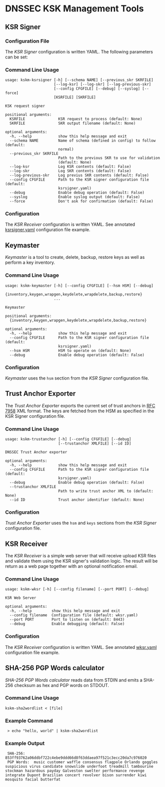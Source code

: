 # DNSSEC KSK Management Tools


## KSR Signer

### Configuration File

The _KSR Signer_ configuration is written YAML. The following parameters can be set:

### Command Line Usage

    usage: kskm-ksrsigner [-h] [--schema NAME] [--previous_skr SKRFILE]
                          [--log-ksr] [--log-skr] [--log-previous-skr]
                          [--config CFGFILE] [--debug] [--syslog] [--force]
                          [KSRFILE] [SKRFILE]
    
    KSK request signer
    
    positional arguments:
      KSRFILE               KSR request to process (default: None)
      SKRFILE               SKR output filename (default: None)
    
    optional arguments:
      -h, --help            show this help message and exit
      --schema NAME         Name of schema (defined in config) to follow (default:
                            normal)
      --previous_skr SKRFILE
                            Path to the previous SKR to use for validation
                            (default: None)
      --log-ksr             Log KSR contents (default: False)
      --log-skr             Log SKR contents (default: False)
      --log-previous-skr    Log previus SKR contents (default: False)
      --config CFGFILE      Path to the KSR signer configuration file (default:
                            ksrsigner.yaml)
      --debug               Enable debug operation (default: False)
      --syslog              Enable syslog output (default: False)
      --force               Don't ask for confirmation (default: False)


### Configuration

The _KSR Receiver_ configuration is written YAML. See annotated [ksrsigner.yaml](../config/ksrsigner.yaml) configuration file example.




## Keymaster

_Keymaster_ is a tool to create, delete, backup, restore keys as well as perform a key inventory.

### Command Line Usage

    usage: kskm-keymaster [-h] [--config CFGFILE] [--hsm HSM] [--debug]
                          {inventory,keygen,wrapgen,keydelete,wrapdelete,backup,restore}
                          ...
    
    Keymaster
    
    positional arguments:
      {inventory,keygen,wrapgen,keydelete,wrapdelete,backup,restore}
    
    optional arguments:
      -h, --help            show this help message and exit
      --config CFGFILE      Path to the KSR signer configuration file (default:
                            ksrsigner.yaml)
      --hsm HSM             HSM to operate on (default: None)
      --debug               Enable debug operation (default: False)


### Configuration

_Keymaster_ uses the `hsm` section from the _KSR Signer_ configuration file.



## Trust Anchor Exporter

The _Trust Anchor Exporter_ exports the current set of trust anchors in [RFC 7958](https://tools.ietf.org/html/rfc7958) XML format. The keys are fetched from the HSM as specified in the KSR Signer configuration file.

### Command Line Usage

    usage: kskm-trustanchor [-h] [--config CFGFILE] [--debug]
                            [--trustanchor XMLFILE] [--id ID]
    
    DNSSEC Trust Anchor exporter
    
    optional arguments:
      -h, --help            show this help message and exit
      --config CFGFILE      Path to the KSR signer configuration file (default:
                            ksrsigner.yaml)
      --debug               Enable debug operation (default: False)
      --trustanchor XMLFILE
                            Path to write trust anchor XML to (default: None)
      --id ID               Trust anchor identifier (default: None)


### Configuration

_Trust Anchor Exporter_ uses the `hsm` and `keys` sections from the _KSR Signer_ configuration file.



## KSR Receiver

The _KSR Receiver_ is a simple web server that will receive upload KSR files and validate them using the KSR signer's validation logic. The result will be return as a web page together with an optional notification email.

### Command Line Usage

    usage: kskm-wksr [-h] [--config filename] [--port PORT] [--debug]
    
    KSR Web Server
    
    optional arguments:
      -h, --help         show this help message and exit
      --config filename  Configuration file (default: wksr.yaml)
      --port PORT        Port to listen on (default: 8443)
      --debug            Enable debugging (default: False)


### Configuration

The _KSR Receiver_ configuration is written YAML. See annotated [wksr.yaml](../config/wksr.yaml) configuration file example.




## SHA-256 PGP Words calculator

_SHA-256 PGP Words calculator_ reads data from STDIN and emits a SHA-256 checksum as hex and PGP words on STDOUT.

### Command Line Usage

    kskm-sha2wordlist < [file]

### Example Command

     > echo "hello, world" | kskm-sha2wordlist

### Example Output

     SHA-256:    853ff93762a06ddbf722c4ebe9ddd66d8f63ddaea97f521c3ecc20da7c976020
     PGP Words:  music customer waffle consensus flagpole Orlando goggles suspicious virus candidate snowslide underfoot treadmill tambourine stockman hazardous payday Galveston swelter performance revenge integrate Dupont Brazilian concert revolver bison surrender kiwi mosquito facial butterfat
